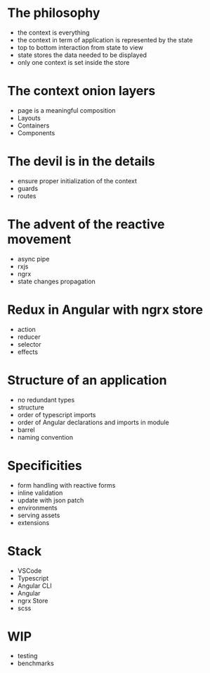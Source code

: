 # The philosophy

- the context is everything
- the context in term of application is represented by the state
- top to bottom interaction from state to view
- state stores the data needed to be displayed
- only one context is set inside the store   

# The context onion layers

- page is a meaningful composition
- Layouts
- Containers
- Components

# The devil is in the details

- ensure proper initialization of the context
- guards
- routes

# The advent of the reactive movement

- async pipe
- rxjs
- ngrx
- state changes propagation

# Redux in Angular with ngrx store

- action
- reducer
- selector
- effects

# Structure of an application

- no redundant types
- structure
- order of typescript imports
- order of Angular declarations and imports in module
- barrel
- naming convention

# Specificities

- form handling with reactive forms
- inline validation
- update with json patch
- environments
- serving assets
- extensions

# Stack

- VSCode
- Typescript
- Angular CLI
- Angular
- ngrx Store
- scss

# WIP

- testing
- benchmarks